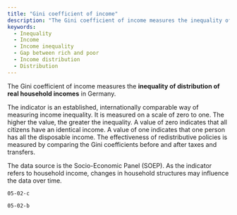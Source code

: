 ```yaml
---
title: "Gini coefficient of income"
description: "The Gini coefficient of income measures the inequality of distribution of real household incomes."
keywords:
  - Inequality
  - Income
  - Income inequality
  - Gap between rich and poor
  - Income distribution
  - Distribution
---
```

<!-- Prologue start -->

The Gini coefficient of income measures the **inequality of distribution of real household incomes** in Germany.  

The indicator is an established, internationally comparable way of measuring income inequality. It is measured on a scale of zero to one. The higher the value, the greater the inequality. A value of zero indicates that all citizens have an identical income. A value of one indicates that one person has all the disposable income. The effectiveness of redistributive policies is measured by comparing the Gini coefficients before and after taxes and transfers. 

The data source is the Socio-Economic Panel (SOEP). As the indicator refers to household income, changes in household structures may influence the data over time.

<!-- Prologue end -->


```chart
05-02-c
```


```chart
05-02-b
```
 
